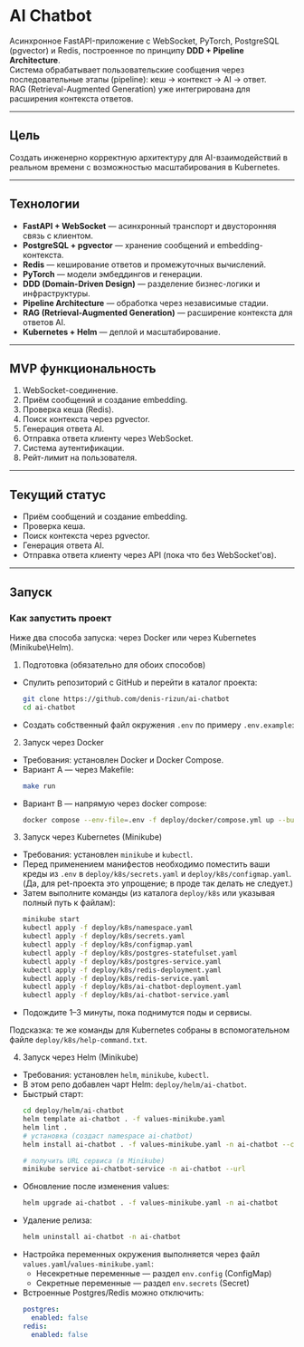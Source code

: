 # AI Chatbot

Асинхронное FastAPI-приложение с WebSocket, PyTorch, PostgreSQL (pgvector) и Redis, построенное по принципу **DDD + Pipeline Architecture**.  
Система обрабатывает пользовательские сообщения через последовательные этапы (pipeline): кеш → контекст → AI → ответ.  
RAG (Retrieval-Augmented Generation) уже интегрирована для расширения контекста ответов.

---

## Цель

Создать инженерно корректную архитектуру для AI-взаимодействий в реальном времени с возможностью масштабирования в Kubernetes.

---

## Технологии

- **FastAPI + WebSocket** — асинхронный транспорт и двусторонняя связь с клиентом.  
- **PostgreSQL + pgvector** — хранение сообщений и embedding-контекста.  
- **Redis** — кеширование ответов и промежуточных вычислений.  
- **PyTorch** — модели эмбеддингов и генерации.  
- **DDD (Domain-Driven Design)** — разделение бизнес-логики и инфраструктуры.  
- **Pipeline Architecture** — обработка через независимые стадии.  
- **RAG (Retrieval-Augmented Generation)** — расширение контекста для ответов AI.  
- **Kubernetes + Helm** — деплой и масштабирование.

---

## MVP функциональность

1. WebSocket-соединение.  
2. Приём сообщений и создание embedding.  
3. Проверка кеша (Redis).  
4. Поиск контекста через pgvector.  
5. Генерация ответа AI.  
6. Отправка ответа клиенту через WebSocket.
7. Система аутентификации.
8. Рейт-лимит на пользователя.

---

## Текущий статус

- Приём сообщений и создание embedding.
- Проверка кеша.
- Поиск контекста через pgvector.  
- Генерация ответа AI.
- Отправка ответа клиенту через API (пока что без WebSocket'ов).

---

## Запуск

### Как запустить проект

Ниже два способа запуска: через Docker или через Kubernetes (Minikube\Helm).

1) Подготовка (обязательно для обоих способов)
- Спулить репозиторий с GitHub и перейти в каталог проекта:
  ```bash
  git clone https://github.com/denis-rizun/ai-chatbot
  cd ai-chatbot
  ```
- Создать собственный файл окружения `.env` по примеру `.env.example`:

2) Запуск через Docker
- Требования: установлен Docker и Docker Compose.
- Вариант A — через Makefile:
  ```bash
  make run
  ```
- Вариант B — напрямую через docker compose:
  ```bash
  docker compose --env-file=.env -f deploy/docker/compose.yml up --build
  ```

3) Запуск через Kubernetes (Minikube)
- Требования: установлен `minikube` и `kubectl`.
- Перед применением манифестов необходимо поместить ваши креды из `.env` в `deploy/k8s/secrets.yaml` и `deploy/k8s/configmap.yaml`.
  (Да, для pet-проекта это упрощение; в проде так делать не следует.)
- Затем выполните команды (из каталога `deploy/k8s` или указывая полный путь к файлам):
  ```bash
  minikube start
  kubectl apply -f deploy/k8s/namespace.yaml
  kubectl apply -f deploy/k8s/secrets.yaml
  kubectl apply -f deploy/k8s/configmap.yaml
  kubectl apply -f deploy/k8s/postgres-statefulset.yaml
  kubectl apply -f deploy/k8s/postgres-service.yaml
  kubectl apply -f deploy/k8s/redis-deployment.yaml
  kubectl apply -f deploy/k8s/redis-service.yaml
  kubectl apply -f deploy/k8s/ai-chatbot-deployment.yaml
  kubectl apply -f deploy/k8s/ai-chatbot-service.yaml
  ```
- Подождите 1–3 минуты, пока поднимутся поды и сервисы.

Подсказка: те же команды для Kubernetes собраны в вспомогательном файле `deploy/k8s/help-command.txt`.


4) Запуск через Helm (Minikube)
- Требования: установлен `helm`, `minikube`, `kubectl`.
- В этом репо добавлен чарт Helm: `deploy/helm/ai-chatbot`.
- Быстрый старт:
  ```bash
  cd deploy/helm/ai-chatbot
  helm template ai-chatbot . -f values-minikube.yaml
  helm lint .
  # установка (создаст namespace ai-chatbot)
  helm install ai-chatbot . -f values-minikube.yaml -n ai-chatbot --create-namespace

  # получить URL сервиса (в Minikube)
  minikube service ai-chatbot-service -n ai-chatbot --url
  ```
- Обновление после изменения values:
  ```bash
  helm upgrade ai-chatbot . -f values-minikube.yaml -n ai-chatbot
  ```
- Удаление релиза:
  ```bash
  helm uninstall ai-chatbot -n ai-chatbot
  ```
- Настройка переменных окружения выполняется через файл `values.yaml`/`values-minikube.yaml`:
  - Несекретные переменные — раздел `env.config` (ConfigMap)
  - Секретные переменные — раздел `env.secrets` (Secret)
- Встроенные Postgres/Redis можно отключить:
  ```yaml
  postgres:
    enabled: false
  redis:
    enabled: false
  ```
